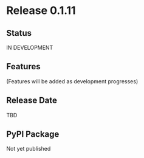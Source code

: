 # Release 0.1.11

## Status
IN DEVELOPMENT

## Features

(Features will be added as development progresses)

## Release Date
TBD

## PyPI Package
Not yet published
